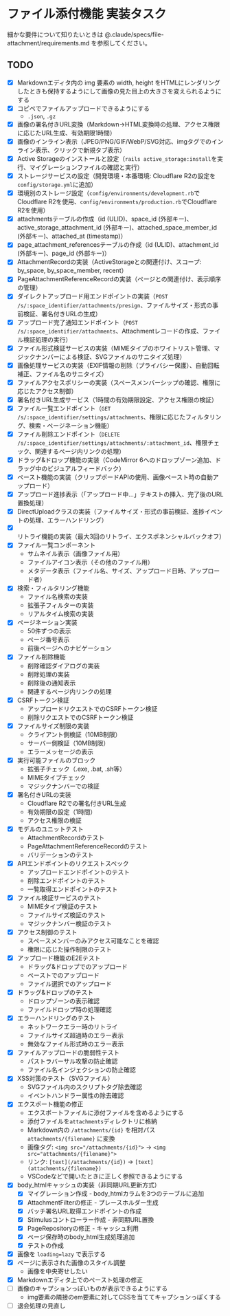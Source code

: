 # ファイル添付機能 実装タスク

細かな要件について知りたいときは @.claude/specs/file-attachment/requirements.md を参照してください。

## TODO

- [x] Markdownエディタ内の img 要素の width, height をHTMLにレンダリングしたときも保持するようにして画像の見た目上の大きさを変えられるようにする
- [x] コピペでファイルアップロードできるようにする
  - `.json`, `.gz`
- [x] 画像の署名付きURL変換（Markdown→HTML変換時の処理、アクセス権限に応じたURL生成、有効期限1時間）
- [x] 画像のインライン表示（JPEG/PNG/GIF/WebP/SVG対応、imgタグでのインライン表示、クリックで新規タブ表示）
- [x] Active Storageのインストールと設定（`rails active_storage:install`を実行、マイグレーションファイルの確認と実行）
- [x] ストレージサービスの設定（開発環境・本番環境: Cloudflare R2の設定を`config/storage.yml`に追加）
- [x] 環境別のストレージ設定（`config/environments/development.rb`でCloudflare R2を使用、`config/environments/production.rb`でCloudflare R2を使用）
- [x] attachmentsテーブルの作成（id (ULID)、space_id (外部キー)、active_storage_attachment_id (外部キー)、attached_space_member_id (外部キー)、attached_at (timestamp)）
- [x] page_attachment_referencesテーブルの作成（id (ULID)、attachment_id (外部キー)、page_id (外部キー)）
- [x] AttachmentRecordの実装（ActiveStorageとの関連付け、スコープ: by_space, by_space_member, recent）
- [x] PageAttachmentReferenceRecordの実装（ページとの関連付け、表示順序の管理）
- [x] ダイレクトアップロード用エンドポイントの実装（`POST /s/:space_identifier/attachments/presign`、ファイルサイズ・形式の事前検証、署名付きURLの生成）
- [x] アップロード完了通知エンドポイント（`POST /s/:space_identifier/attachments`、Attachmentレコードの作成、ファイル検証処理の実行）
- [x] ファイル形式検証サービスの実装（MIMEタイプのホワイトリスト管理、マジックナンバーによる検証、SVGファイルのサニタイズ処理）
- [x] 画像処理サービスの実装（EXIF情報の削除（プライバシー保護）、自動回転補正、ファイル名のサニタイズ）
- [x] ファイルアクセスポリシーの実装（スペースメンバーシップの確認、権限に応じたアクセス制御）
- [x] 署名付きURL生成サービス（1時間の有効期限設定、アクセス権限の検証）
- [x] ファイル一覧エンドポイント（`GET /s/:space_identifier/settings/attachments`、権限に応じたフィルタリング、検索・ページネーション機能）
- [x] ファイル削除エンドポイント（`DELETE /s/:space_identifier/settings/attachments/:attachment_id`、権限チェック、関連するページ内リンクの処理）
- [x] ドラッグ&ドロップ機能の実装（CodeMirror 6へのドロップゾーン追加、ドラッグ中のビジュアルフィードバック）
- [x] ペースト機能の実装（クリップボードAPIの使用、画像ペースト時の自動アップロード）
- [x] アップロード進捗表示（「アップロード中...」テキストの挿入、完了後のURL置換処理）
- [x] DirectUploadクラスの実装（ファイルサイズ・形式の事前検証、進捗イベントの処理、エラーハンドリング）
- [x] リトライ機能の実装（最大3回のリトライ、エクスポネンシャルバックオフ）
- [x] ファイル一覧コンポーネント
  - サムネイル表示（画像ファイル用）
  - ファイルアイコン表示（その他のファイル用）
  - メタデータ表示（ファイル名、サイズ、アップロード日時、アップロード者）
- [x] 検索・フィルタリング機能
  - ファイル名検索の実装
  - 拡張子フィルターの実装
  - リアルタイム検索の実装
- [x] ページネーション実装
  - 50件ずつの表示
  - ページ番号表示
  - 前後ページへのナビゲーション
- [x] ファイル削除機能
  - 削除確認ダイアログの実装
  - 削除処理の実装
  - 削除後の通知表示
  - 関連するページ内リンクの処理
- [x] CSRFトークン検証
  - アップロードリクエストでのCSRFトークン検証
  - 削除リクエストでのCSRFトークン検証
- [x] ファイルサイズ制限の実装
  - クライアント側検証（10MB制限）
  - サーバー側検証（10MB制限）
  - エラーメッセージの表示
- [x] 実行可能ファイルのブロック
  - 拡張子チェック（.exe, .bat, .sh等）
  - MIMEタイプチェック
  - マジックナンバーでの検証
- [x] 署名付きURLの実装
  - Cloudflare R2での署名付きURL生成
  - 有効期限の設定（1時間）
  - アクセス権限の検証
- [x] モデルのユニットテスト
  - AttachmentRecordのテスト
  - PageAttachmentReferenceRecordのテスト
  - バリデーションのテスト
- [x] APIエンドポイントのリクエストスペック
  - アップロードエンドポイントのテスト
  - 削除エンドポイントのテスト
  - 一覧取得エンドポイントのテスト
- [x] ファイル検証サービスのテスト
  - MIMEタイプ検証のテスト
  - ファイルサイズ検証のテスト
  - マジックナンバー検証のテスト
- [x] アクセス制御のテスト
  - スペースメンバーのみアクセス可能なことを確認
  - 権限に応じた操作制限のテスト
- [x] アップロード機能のE2Eテスト
  - ドラッグ&ドロップでのアップロード
  - ペーストでのアップロード
  - ファイル選択でのアップロード
- [x] ドラッグ&ドロップのテスト
  - ドロップゾーンの表示確認
  - ファイルドロップ時の処理確認
- [x] エラーハンドリングのテスト
  - ネットワークエラー時のリトライ
  - ファイルサイズ超過時のエラー表示
  - 無効なファイル形式時のエラー表示
- [x] ファイルアップロードの脆弱性テスト
  - パストラバーサル攻撃の防止確認
  - ファイル名インジェクションの防止確認
- [x] XSS対策のテスト（SVGファイル）
  - SVGファイル内のスクリプトタグ除去確認
  - イベントハンドラー属性の除去確認
- [x] エクスポート機能の修正
  - エクスポートファイルに添付ファイルを含めるようにする
  - 添付ファイルを`attachments`ディレクトリに格納
  - Markdown内の `/attachments/{id}` を相対パス `attachments/{filename}` に変換
  - 画像タグ: `<img src="/attachments/{id}">` → `<img src="attachments/{filename}">`
  - リンク: `[text](/attachments/{id})` → `[text](attachments/{filename})`
  - VSCodeなどで開いたときに正しく参照できるようにする
- [x] body_htmlキャッシュの実装（非同期URL更新方式）
  - [x] マイグレーション作成 - body_htmlカラムを3つのテーブルに追加
  - [x] AttachmentFilterの修正 - プレースホルダー生成
  - [x] バッチ署名URL取得エンドポイントの作成
  - [x] Stimulusコントローラー作成 - 非同期URL置換
  - [x] PageRepositoryの修正 - キャッシュ利用
  - [x] ページ保存時のbody_html生成処理追加
  - [x] テストの作成
- [x] 画像を `loading=lazy` で表示する
- [x] ページに表示された画像のスタイル調整
  - 画像を中央寄せしたい
- [x] Markdownエディタ上でのペースト処理の修正
- [ ] 画像のキャプションっぽいものが表示できるようにする
  - img要素の隣接のem要素に対してCSSを当ててキャプションっぽくする
- [ ] 退会処理の見直し
